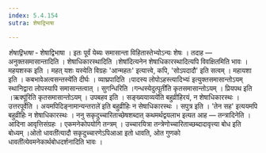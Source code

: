 ```yaml
---
index: 5.4.154
sutra: शेषाद्विभाषा

---
```

_शेषाद्विभाषा_ - शेषाद्विभाषा । इतः पूर्वं येब्यः समासान्ता विहितास्तेभ्योऽन्यः शेषः । तदाह — अनुक्तसमासान्तादिति । शेषाधिकारस्थादिति ।शेषा॑दित्यनेन शेषाधिकारस्थादित्यपि विवक्षितमिति भावः । महयशस्क इति । महत् यशः यस्येति विग्रहः 'आन्महतः' इत्यात्त्वे, कपि, 'सोऽपदादौ' इति सत्वम् । महायशा इति । कबभावेअत्वसन्तस्ये॑ति दीर्घः । व्याघ्रपादिति ।पादस्य लोपोऽहस्त्यादिभ्यः॑ इत्युक्तसमासान्तोऽयम् स्थानिद्वारा लोपस्यापि समासान्तत्वात् । सुगन्धिरिति ।गन्धस्येदुत्पूती॑ति कृतसमासान्तोऽयम् । प्रियपथ इति ।ऋक्पू॑रिति कृतसमासान्तोऽयम् । उपबहव इति । सङ्ख्ययाव्यये॑ति बहुव्रीहिरयं, न शेषाधिकारस्थः । उत्तरपूर्वेति । अयमपिदिङ्नामान्यन्तराले॑ इति बहुव्रीहिः न सेषाधिकारस्थः । सपुत्र इति । 'तेन सह' इत्ययमपि बहुव्रीहिः न शेषाधिकारस्थः । ननु सकृदुच्चारिताच्छेषशब्दात् कथमर्थद्वयलाभ इत्यत आह — तन्त्रादिनेति । आदिना आवृत्तिसंग्रहः । एकमनेकोपयोगि तन्त्रम् । उच्चारयित्रा तन्त्रेणोच्चारिताच्छब्दादावृत्त्या बोध इति बोध्यम् ।ओतो धावती॑त्यादौ सकृदुच्चारणेऽपिआआ इतो धावति, ओत गुणको धावती॑त्येवमनेकार्थबोधदर्शनादिति भावः ।